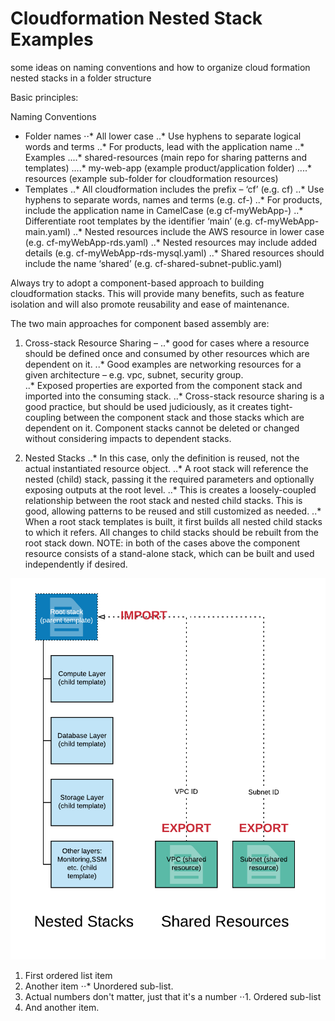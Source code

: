 # Cloudformation Nested Stack Examples
some ideas on naming conventions and how to organize cloud formation nested stacks in a folder structure

Basic principles:

Naming Conventions
* Folder names
⋅⋅*	All lower case
..* Use hyphens to separate logical words and terms 
..*	For products, lead with the application name
..*	Examples
....* shared-resources  (main repo for sharing patterns and templates)
....* my-web-app (example product/application folder)
....* resources (example sub-folder for cloudformation resources)
* Templates
..* All cloudformation includes the prefix – ‘cf’  (e.g. cf)
..* Use hyphens to separate words, names and terms (e.g. cf-)
..* For products, include the application name in CamelCase (e.g  cf-myWebApp-)
..* Differentiate root templates by the identifier ‘main’  (e.g. cf-myWebApp-main.yaml)
..* Nested resources include the AWS resource in lower case (e.g. cf-myWebApp-rds.yaml)
..* Nested resources may include added details  (e.g. cf-myWebApp-rds-mysql.yaml)
..* Shared resources should include the name ‘shared’ (e.g. cf-shared-subnet-public.yaml) 

Always try to adopt a component-based approach to building cloudformation stacks.   This will provide many benefits, such as feature isolation and will also promote reusability and ease of maintenance.

The two main approaches for component based assembly are:
1. Cross-stack Resource Sharing – 
..* good for cases where a resource should be defined once and consumed by other resources which are dependent on it.
..* Good examples are networking resources for a given architecture – e.g. vpc, subnet, security group.   
..* Exposed properties are exported from the component stack and imported into the consuming stack. 
..* Cross-stack resource sharing is a good practice, but should be used judiciously, as it creates tight-coupling between the component stack and those stacks which are dependent on it.  Component stacks cannot be deleted or changed without considering impacts to dependent stacks. 

2. Nested Stacks
..* In this case, only the definition is reused, not the actual instantiated resource object.
..* A root stack will reference the nested (child) stack, passing it the required parameters and optionally exposing outputs at the root level.
..* This is creates a loosely-coupled relationship between the root stack and nested child stacks.   This is good, allowing patterns to be reused and still customized as needed.
..* When a root stack templates is built, it first builds all nested child stacks to which it refers.    All changes to child stacks should be rebuilt from the root stack down.
NOTE:  in both of the cases above the component resource consists of a stand-alone stack, which can be built and used independently if desired.  

![Component Stack Types](https://github.com/rjgleave/aws-cloudformation-nested-stacks/blob/master/assets/nested-stacks.png)

1. First ordered list item
2. Another item
⋅⋅* Unordered sub-list. 
1. Actual numbers don't matter, just that it's a number
⋅⋅1. Ordered sub-list
4. And another item.